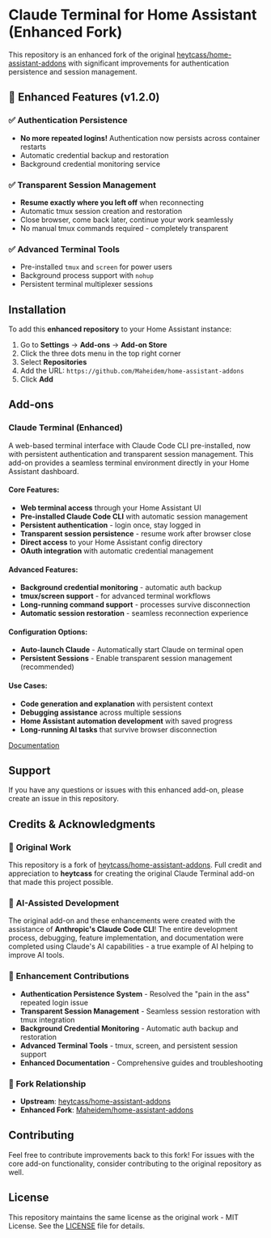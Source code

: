 # Claude Terminal for Home Assistant (Enhanced Fork)

This repository is an enhanced fork of the original [heytcass/home-assistant-addons](https://github.com/heytcass/home-assistant-addons) with significant improvements for authentication persistence and session management.

## 🚀 Enhanced Features (v1.2.0)

### ✅ **Authentication Persistence** 
- **No more repeated logins!** Authentication now persists across container restarts
- Automatic credential backup and restoration
- Background credential monitoring service

### ✅ **Transparent Session Management**
- **Resume exactly where you left off** when reconnecting
- Automatic tmux session creation and restoration
- Close browser, come back later, continue your work seamlessly
- No manual tmux commands required - completely transparent

### ✅ **Advanced Terminal Tools**
- Pre-installed `tmux` and `screen` for power users
- Background process support with `nohup`
- Persistent terminal multiplexer sessions

## Installation

To add this **enhanced repository** to your Home Assistant instance:

1. Go to **Settings** → **Add-ons** → **Add-on Store**
2. Click the three dots menu in the top right corner
3. Select **Repositories**
4. Add the URL: `https://github.com/Maheidem/home-assistant-addons`
5. Click **Add**

## Add-ons

### Claude Terminal (Enhanced)

A web-based terminal interface with Claude Code CLI pre-installed, now with persistent authentication and transparent session management. This add-on provides a seamless terminal environment directly in your Home Assistant dashboard.

#### Core Features:
- **Web terminal access** through your Home Assistant UI
- **Pre-installed Claude Code CLI** with automatic session management
- **Persistent authentication** - login once, stay logged in
- **Transparent session persistence** - resume work after browser close
- **Direct access** to your Home Assistant config directory
- **OAuth integration** with automatic credential management

#### Advanced Features:
- **Background credential monitoring** - automatic auth backup
- **tmux/screen support** - for advanced terminal workflows  
- **Long-running command support** - processes survive disconnection
- **Automatic session restoration** - seamless reconnection experience

#### Configuration Options:
- **Auto-launch Claude** - Automatically start Claude on terminal open
- **Persistent Sessions** - Enable transparent session management (recommended)

#### Use Cases:
- **Code generation and explanation** with persistent context
- **Debugging assistance** across multiple sessions
- **Home Assistant automation development** with saved progress
- **Long-running AI tasks** that survive browser disconnection

[Documentation](claude-terminal/DOCS.md)

## Support

If you have any questions or issues with this enhanced add-on, please create an issue in this repository.

## Credits & Acknowledgments

### 🙏 **Original Work**
This repository is a fork of [heytcass/home-assistant-addons](https://github.com/heytcass/home-assistant-addons). Full credit and appreciation to **heytcass** for creating the original Claude Terminal add-on that made this project possible.

### 🤖 **AI-Assisted Development**
The original add-on and these enhancements were created with the assistance of **Anthropic's Claude Code CLI**! The entire development process, debugging, feature implementation, and documentation were completed using Claude's AI capabilities - a true example of AI helping to improve AI tools.

### 🚀 **Enhancement Contributions**
- **Authentication Persistence System** - Resolved the "pain in the ass" repeated login issue
- **Transparent Session Management** - Seamless session restoration with tmux integration  
- **Background Credential Monitoring** - Automatic auth backup and restoration
- **Advanced Terminal Tools** - tmux, screen, and persistent session support
- **Enhanced Documentation** - Comprehensive guides and troubleshooting

### 🔄 **Fork Relationship**
- **Upstream**: [heytcass/home-assistant-addons](https://github.com/heytcass/home-assistant-addons)
- **Enhanced Fork**: [Maheidem/home-assistant-addons](https://github.com/Maheidem/home-assistant-addons)

## Contributing

Feel free to contribute improvements back to this fork! For issues with the core add-on functionality, consider contributing to the original repository as well.

## License

This repository maintains the same license as the original work - MIT License. See the [LICENSE](LICENSE) file for details.
